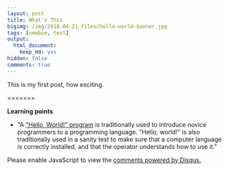 ```yaml
---
layout: post
title: What's This
bigimg: /img/2018-04-21_files/hello-world-banner.jpg
tags: [newbie, test]
output: 
  html_document: 
    keep_md: yes
hidden: false
comments: true
---
```


This is my first post, how exciting.

=======

**Learning points**

* "A ["Hello, World!" program](https://en.wikipedia.org/wiki/%22Hello,_World!%22_program) is traditionally used to introduce novice programmers to a programming language. "Hello, world!" is also traditionally used in a sanity test to make sure that a computer language is correctly installed, and that the operator understands how to use it."

<div id="disqus_thread"></div>
<script>

/**
*  RECOMMENDED CONFIGURATION VARIABLES: EDIT AND UNCOMMENT THE SECTION BELOW TO INSERT DYNAMIC VALUES FROM YOUR PLATFORM OR CMS.
*  LEARN WHY DEFINING THESE VARIABLES IS IMPORTANT: https://disqus.com/admin/universalcode/#configuration-variables*/
/*
var disqus_config = function () {
this.page.url = PAGE_URL;  // Replace PAGE_URL with your page's canonical URL variable
this.page.identifier = PAGE_IDENTIFIER; // Replace PAGE_IDENTIFIER with your page's unique identifier variable
};
*/
(function() { // DON'T EDIT BELOW THIS LINE
var d = document, s = d.createElement('script');
s.src = 'https://https-mguideng-github-io.disqus.com/embed.js';
s.setAttribute('data-timestamp', +new Date());
(d.head || d.body).appendChild(s);
})();
</script>
<noscript>Please enable JavaScript to view the <a href="https://disqus.com/?ref_noscript">comments powered by Disqus.</a></noscript>